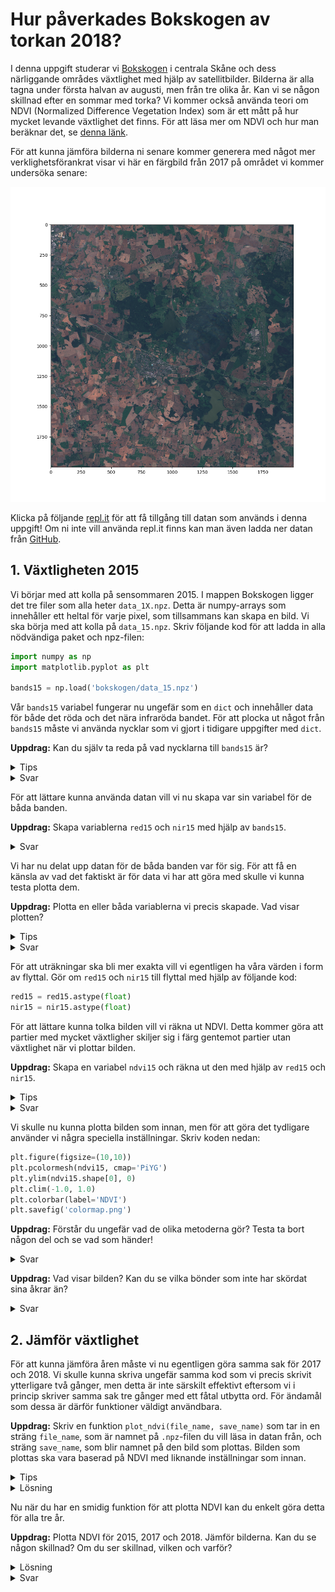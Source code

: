 
# Hur påverkades Bokskogen av torkan 2018?
I denna uppgift studerar vi [Bokskogen](https://sv.wikipedia.org/wiki/Torups_rekreationsomr%C3%A5de) i centrala Skåne och dess närliggande områdes växtlighet med hjälp av satellitbilder. Bilderna är alla tagna under första halvan av augusti, men från tre olika år. Kan vi se någon skillnad efter en sommar med torka? Vi kommer också använda teori om NDVI (Normalized Difference Vegetation Index) som är ett mått på hur mycket levande växtlighet det finns. För att läsa mer om NDVI och hur man beräknar det, se [denna länk](https://en.wikipedia.org/wiki/Normalized_difference_vegetation_index#Rationale).

För att kunna jämföra bilderna ni senare kommer generera med något mer verklighetsförankrat visar vi här en färgbild från 2017 på området vi kommer undersöka senare:

![En färgbild över bokskogen.](tci_hd.png)

Klicka på följande [repl.it](https://repl.it/@OscarWiklund96/Bokskogen) för att få tillgång till datan som används i denna uppgift! Om ni inte vill använda repl.it finns kan man även ladda ner datan från [GitHub](https://github.com/lunduniversity/schoolprog-satellite-data/tree/master/drought/bokskogen).


## 1. Växtligheten 2015

Vi börjar med att kolla på sensommaren 2015. I mappen Bokskogen ligger det tre filer som alla heter `data_1X.npz`. Detta är numpy-arrays som innehåller ett heltal för varje pixel, som tillsammans kan skapa en bild. Vi ska börja med att kolla på `data_15.npz`. Skriv följande kod för att ladda in alla nödvändiga paket och npz-filen:

```python
import numpy as np
import matplotlib.pyplot as plt

bands15 = np.load('bokskogen/data_15.npz')
```
Vår `bands15` variabel fungerar nu ungefär som en `dict` och innehåller data för både det röda och det nära infraröda bandet. För att plocka ut något från `bands15` måste vi använda nycklar som vi gjort i tidigare uppgifter med `dict`.

**Uppdrag:** Kan du själv ta reda på vad nycklarna till `bands15` är? 

<details>
<summary markdown="span">
Tips
</summary>
<p>Du kan använda funktionerna <code>print(list())</code> tillsammans med metoden <code>keys()</code>
</p>
</details>

<details>
<summary markdown="span">
Svar
</summary>
<p><code>print(list(bands15.keys()))</code> ger nycklarna <code>"red"</code> och <code>"nir"</code> (nir = near-infrared)</p>
</details>

För att lättare kunna använda datan vill vi nu skapa var sin variabel för de båda banden.

**Uppdrag:** Skapa variablerna `red15` och `nir15` med hjälp av `bands15`. 


<details>
<summary markdown="span">
Svar
</summary>
<p><pre>red15 = bands15['red']
nir15 = bands15['nir']</pre>
</p>
</details>

Vi har nu delat upp datan för de båda banden var för sig. För att få en känsla av vad det faktiskt är för data vi har att göra med skulle vi kunna testa plotta dem.

**Uppdrag:** Plotta en eller båda variablerna vi precis skapade. Vad visar plotten? 

<details>
<summary markdown="span">
Tips
</summary>
<p><pre>plt.imshow(red15)
plt.savefig('red15.png')</pre>
</p>
</details>

<details>
<summary markdown="span">
Svar
</summary>
<p>Plotten visar en bild över Bokskogen med närliggande åkrar och sjöar. Bilderna består endast av ljus från röda respektive nära infraröda bandet, vilket gör att det blir svårt att se vad de föreställer.
</p>
</details>

För att uträkningar ska bli mer exakta vill vi egentligen ha våra värden i form av flyttal. Gör om `red15` och `nir15` till flyttal med hjälp av följande kod:

```python
red15 = red15.astype(float)
nir15 = nir15.astype(float)
```

För att lättare kunna tolka bilden vill vi räkna ut NDVI. Detta kommer göra att partier med mycket växtligher skiljer sig i färg gentemot partier utan växtlighet när vi plottar bilden.

**Uppdrag:** Skapa en variabel `ndvi15` och räkna ut den med hjälp av `red15` och `nir15`.

<details>
<summary markdown="span">
Tips
</summary>
<p>
NDVI kan bestämmas genom ekvationen <code>ndvi = (nir-red)/(nir+red)</code>
</p>
</details>

<details>
<summary markdown="span">
Svar
</summary>
<p>
<code>ndvi15 = (nir15-red15)/(nir15+red15)</code>
</p>
</details>

Vi skulle nu kunna plotta bilden som innan, men för att göra det tydligare använder vi några speciella inställningar. Skriv koden nedan: 

```python
plt.figure(figsize=(10,10))
plt.pcolormesh(ndvi15, cmap='PiYG')
plt.ylim(ndvi15.shape[0], 0)
plt.clim(-1.0, 1.0)
plt.colorbar(label='NDVI')
plt.savefig('colormap.png')
```
**Uppdrag:** Förstår du ungefär vad de olika metoderna gör? Testa ta bort någon del och se vad som händer!

<details>
<summary markdown="span">
Svar
</summary>
<p><ul>
<li><code>plt.figure(figsize=(10,10))</code> skapar en ny figur som har storleken 10\*10 inches (tum).</li>
<li><code>plt.pcolormesh(ndvi15, cmap='PiYG')</code> skapar en färgplot av arrayen som matas in, i detta fallet <code>ndvi15</code>. En färgplot innebär att programmet tar arrayen och läser in den som en bild, och varje värde anger färgen på en pixel. Hur färgerna fördelas kan man ange med <code>cmap</code>-parametern.
</li>
<li><code>plt.ylim(ndvi.shape[0], 0)</code> sätter gränserna för y-axeln. Om vi inte skulle använt detta skulle bilden hamnat upp och ner (testa att ta bort denna och se vad som händer). Detta är för att x-axeln och y-axeln för <code>pcolormesh()</code> börjar nere i vänstra hörnet och ökar till höger respektivt uppåt. Men arrayer börjar uppe i vänstra hörnet och ökar till höger respektive nedåt. <code>ndvi.shape[0]</code> ger oss antalet rader i <code>ndvi</code> så vad vi egentligen gör med <code>plt.ylim(ndvi.shape[0], 0)</code> är att säga till programmet att börja plotta rad <code>ndvi.shape[0]</code> till <code>0</code>, vilket gör bilden rättvänd.</li>
<li><code>plt.clim(-1.0, 1.0)</code> sätter gränserna för färgskalan. Anledningen till att vi sätter -1 till 1 är att NDVI-värden alltid är mellan -1 och 1. Skulle vi inte gjort detta är det de största repektive minsta värdena i <code>ndvi15</code> som sätter gränserna för färgskalan. Detta ger en omotiverad kontrast. </li>
<li><code>plt.colorbar(label='NDVI')</code> gör att vi får ett fält på sidan grafen som illustrerar färgskalan. Vi anger också att det ska stå NDVI bredvid fältet.</li>
<li>Slutligen använder vi <code>plt.savefig('colormap.png')</code> som helt enkelt sparar grafen till filen <code>colormap.png</code>.</li>
</ul>
</p>
</details>

**Uppdrag:** Vad visar bilden? Kan du se vilka bönder som inte har skördat sina åkrar än?

<details>
<summary markdown="span">
Svar
</summary>
<p>
En grön åker tyder på att det finns växtlighet där, medan en vitare åker tyder på att det finns låg växtlighet och att åkern troligtvis är skördad. 
</p>
</details>


## 2. Jämför växtlighet
För att kunna jämföra åren måste vi nu egentligen göra samma sak för 2017 och 2018. Vi skulle kunna skriva ungefär samma kod som vi precis skrivit ytterligare två gånger, men detta är inte särskilt effektivt eftersom vi i princip skriver samma sak tre gånger med ett fåtal utbytta ord. För ändamål som dessa är därför funktioner väldigt användbara. 

**Uppdrag:** Skriv en funktion `plot_ndvi(file_name, save_name)` som tar in en sträng `file_name`, som är namnet på `.npz`-filen du vill läsa in datan från, och sträng `save_name`, som blir namnet på den bild som plottas. Bilden som plottas ska vara baserad på NDVI med liknande inställningar som innan. 

<details>
<summary markdown="span">
Tips
</summary>
<p>
Du kan återanvända väldigt stor del av den kod du redan skrivit. 
</p>
</details>

<details><summary markdown="span">Lösning</summary>
<p>
<pre><code>def plot_ndvi(file_name, save_name):
  bands = np.load(file_name)
  red = bands['red'].astype(float)
  nir = bands['nir'].astype(float)
  ndvi = (nir-red) / (nir+red)
  plt.figure(figsize=(10,10))
  plt.pcolormesh(ndvi, cmap='PiYG')
  plt.ylim(ndvi.shape[0], 0)
  plt.clim(-1.0, 1.0)
  plt.colorbar(label='NDVI')
  plt.savefig(save_name)</code></pre>
</details>


Nu när du har en smidig funktion för att plotta NDVI kan du enkelt göra detta för alla tre år.

**Uppdrag:** Plotta NDVI för 2015, 2017 och 2018. Jämför bilderna. Kan du se någon skillnad? Om du ser skillnad, vilken och varför?

<details><summary markdown="span">Lösning</summary>
<p>
<pre><code>plot_ndvi("bokskogen/data_15.npz", "bok15.png")
plot_ndvi("bokskogen/data_17.npz", "bok17.png")
plot_ndvi("bokskogen/data_18.npz", "bok18.png")
</code></pre>
</details>

<details><summary markdown="span">Svar</summary>
<p>
Torkan 2018 hade sin påverkan på växtligheten. Om du kollar på åkrarna ser du att växtligheten inte är i närheten av de tidigare åren. Det ser ut som att många bönder blev tvugna att skörda de grödor som klarade sig mycket tidigare på grund av torkan. Man kan även se på själva skogen att växtligheten har sjunkit då den inte framstår som lika grön.
</details>

